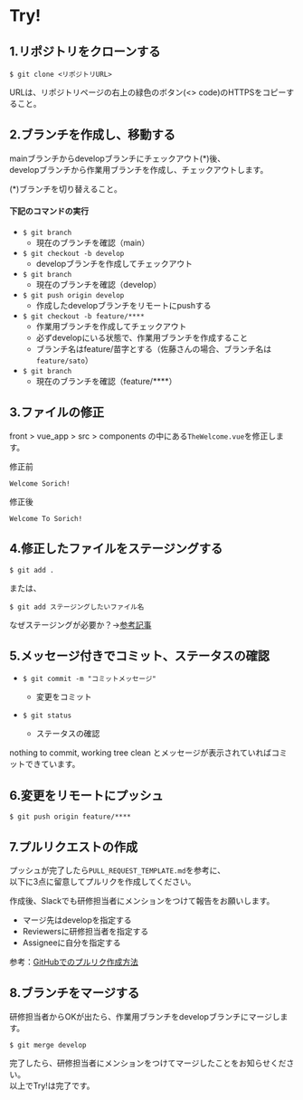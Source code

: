 # Try!

## 1.リポジトリをクローンする

`$ git clone <リポジトリURL>`

URLは、リポジトリページの右上の緑色のボタン(<> code)のHTTPSをコピーすること。

## 2.ブランチを作成し、移動する

mainブランチからdevelopブランチにチェックアウト(*)後、  
developブランチから作業用ブランチを作成し、チェックアウトします。

(*)ブランチを切り替えること。


#### 下記のコマンドの実行
* `$ git branch`
    * 現在のブランチを確認（main）
* `$ git checkout -b develop`
    * developブランチを作成してチェックアウト
* `$ git branch`
    * 現在のブランチを確認（develop）
* `$ git push origin develop`
    * 作成したdevelopブランチをリモートにpushする
* `$ git checkout -b feature/****`
    * 作業用ブランチを作成してチェックアウト
    * 必ずdevelopにいる状態で、作業用ブランチを作成すること
    * ブランチ名はfeature/苗字とする（佐藤さんの場合、ブランチ名は`feature/sato`）
* `$ git branch`
    * 現在のブランチを確認（feature/****）


## 3.ファイルの修正

front > vue_app > src > components の中にある`TheWelcome.vue`を修正します。

修正前
```
Welcome Sorich!
```
修正後
```
Welcome To Sorich!
```

## 4.修正したファイルをステージングする

`$ git add .`

または、

`$ git add ステージングしたいファイル名`

なぜステージングが必要か？→[参考記事](https://kray.jp/blog/expound-git-add/)

## 5.メッセージ付きでコミット、ステータスの確認

* `$ git commit -m "コミットメッセージ"`
    * 変更をコミット

* `$ git status`
    * ステータスの確認
    
nothing to commit, working tree clean とメッセージが表示されていればコミットできています。

## 6.変更をリモートにプッシュ

`$ git push origin feature/****`

## 7.プルリクエストの作成
プッシュが完了したら`PULL_REQUEST_TEMPLATE.md`を参考に、  
以下に3点に留意してプルリクを作成してください。

作成後、Slackでも研修担当者にメンションをつけて報告をお願いします。

* マージ先はdevelopを指定する
* Reviewersに研修担当者を指定する
* Assigneeに自分を指定する


参考：[GitHubでのプルリク作成方法](https://docs.github.com/ja/pull-requests/collaborating-with-pull-requests/proposing-changes-to-your-work-with-pull-requests/creating-a-pull-request#creating-the-pull-request)


## 8.ブランチをマージする
研修担当者からOKが出たら、作業用ブランチをdevelopブランチにマージします。

`$ git merge develop`

完了したら、研修担当者にメンションをつけてマージしたことをお知らせください。  
以上でTry!は完了です。
